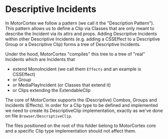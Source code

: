 # Descriptive Incidents

In MotorCortex we follow a pattern (we call it the "Description Pattern"). This pattern allows us
to define a Clip via Classes that are only meant to describe the Incident via its attrs and props.
Adding Descriptive Incidents within other Descriptive Incidents (e.g. adding a CSSEffect to a Descriptive
Group or a Descriptive Clip) forms a tree of Descriptive Incidents.

Under the hood, MotorCortex "compiles" this tree to a tree of "real" Incidents which are Incidents
that

- extend MonoIncident (we call them `Effects` and an example is CSSEffect)
- or Group
- or MediaPlayIncident (or Classes that extend it)
- or Clips extending the ExtendableClip

The core of MotorCortex supports the (Descriptive) Combos, Groups and Incidents (Effects). In order
for a Clip type to be defined and implemented we need to create its DescriptiveClip implementation,
exactly as we've done on file `Browser/DescriptiveClip`.

The files positioned on the root of this folder belong to MotorCortex core and a specific Clip type
implementation should not affect them.
